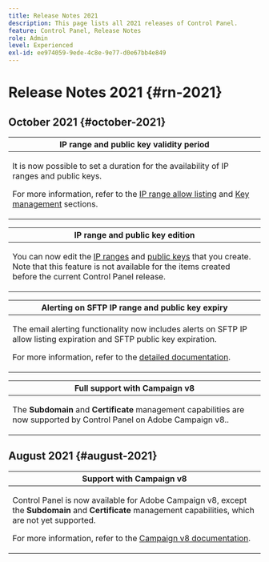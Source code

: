 ```yaml
---
title: Release Notes 2021
description: This page lists all 2021 releases of Control Panel.
feature: Control Panel, Release Notes
role: Admin
level: Experienced
exl-id: ee974059-9ede-4c8e-9e77-d0e67bb4e849
---
```

# Release Notes 2021 {#rn-2021}

## October 2021 {#october-2021}

<table>
<thead>
<tr>
<th><strong>IP range and public key validity period</strong><br/></th>
</tr>
</thead>
<tbody>
<tr>
<td>
<p>It is now possible to set a duration for the availability of IP ranges and public keys. </p><p>For more information, refer to the <a href="../sftp/using/ip-range-allow-listing.md#adding-ip-addresses-allow-list">IP range allow listing</a> and <a href="../sftp/using/key-management.md#installing-ssh-key">Key management</a> sections.</p>
</td>
</tr>
</tbody>
</table>

<table>
<thead>
<tr>
<th><strong>IP range and public key edition</strong><br/></th>
</tr>
</thead>
<tbody>
<tr>
<td>
<p>You can now edit the <a href="../sftp/using/ip-range-allow-listing.md#editing-ip-ranges">IP ranges</a> and <a href="../sftp/using/key-management.md#editing-public-keys">public keys</a> that you create. Note that this feature is not available for the items created before the current Control Panel release.
</td>
</tr>
</tbody>
</table>

<table>
<thead>
<tr>
<th><strong>Alerting on SFTP IP range and public key expiry</strong><br/></th>
</tr>
</thead>
<tbody>
<tr>
<td>
<p>The email alerting functionality now includes alerts on SFTP IP allow listing expiration and SFTP public key expiration.</p><p>For more information, refer to the <a href="../performance-monitoring/using/email-alerting.md">detailed documentation</a>.</p>
</td>
</tr>
</tbody>
</table>

<table>
<thead>
<tr>
<th><strong>Full support with Campaign v8</strong><br/></th>
</tr>
</thead>
<tbody>
<tr>
<td>
<p>The <strong>Subdomain</strong> and <strong>Certificate</strong> management capabilities are now supported by Control Panel on Adobe Campaign v8.</a>.</p>
</td>
</tr>
</tbody>
</table>

## August 2021 {#august-2021}

<table>
<thead>
<tr>
<th><strong>Support with Campaign v8</strong><br/></th>
</tr>
</thead>
<tbody>
<tr>
<td>
<p>Control Panel is now available for Adobe Campaign v8, except the <strong>Subdomain</strong> and <strong>Certificate</strong> management capabilities, which are not yet supported.</p><p>For more information, refer to the <a href="https://experienceleague.adobe.com/docs/campaign/campaign-v8/deploy/self-service.html" target="blank">Campaign v8 documentation</a>.</p>
</td>
</tr>
</tbody>
</table>

